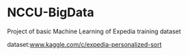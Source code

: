 # NCCU-BigData
Project of basic Machine Learning of Expedia training dataset

dataset:www.kaggle.com/c/expedia-personalized-sort
